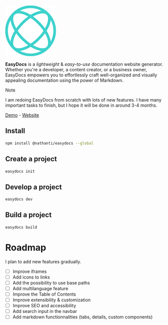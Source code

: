 ![EasyDocs](./icon.svg)

**EasyDocs** is a *lightweight* & *easy-to-use* documentation website generator. Whether you're a developer, a content creator, or a business owner, EasyDocs empowers you to effortlessly craft well-organized and visually appealing documentation using the power of Markdown.

> [!NOTE]  
> I am redoing EasyDocs from scratch with lots of new features. I have many important tasks to finish, but I hope it will be done in around 3-4 months.

[Demo](https://lutrinos.github.io/) - [Website](https://easydocs.onrender.com/)

## Install
```bash
npm install @nathanti/easydocs --global
```

## Create a project
```bash
easydocs init
```

## Develop a project
```bash
easydocs dev
```

## Build a project
```bash
easydocs build
```

# Roadmap
I plan to add new features gradually.

- [ ] Improve iframes
- [ ] Add icons to links
- [ ] Add the possibility to use base paths
- [ ] Add multilanguage feature
- [ ] Improve the Table of Contents
- [ ] Improve extensibility & customization
- [ ] Improve SEO and accessibility
- [ ] Add search input in the navbar
- [ ] Add markdown functionnalities (tabs, details, custom components)
